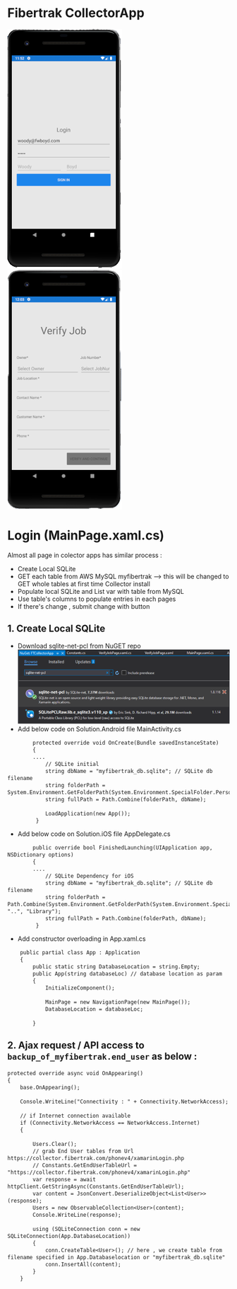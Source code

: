 # Fibertrak CollectorApp
![Login Page](assets/Login.png)
![Verify Job Page](assets/verifyjob_empty.png)

# Login (MainPage.xaml.cs)
Almost all page in colector apps has similar process :
* Create Local SQLite
* GET each table from AWS MySQL myfibertrak --> this will be changed to GET whole tables at first time Collector install
* Populate local SQLite and List var with table from MySQL
* Use table's columns to populate entries in each pages
* If there's change , submit change with button 



## 1. Create Local SQLite
* Download sqlite-net-pcl from NuGET repo
![NuGet sqlite-net=pcl](assets/sqlite-net.png)
* Add below code on Solution.Android file MainActivity.cs
```
        protected override void OnCreate(Bundle savedInstanceState)
        {
        ....
            // SQLite initial
            string dbName = "myfibertrak_db.sqlite"; // SQLite db filename
            string folderPath = System.Environment.GetFolderPath(System.Environment.SpecialFolder.Personal);
            string fullPath = Path.Combine(folderPath, dbName);

            LoadApplication(new App());
         }
```
* Add below code on Solution.iOS file AppDelegate.cs
```
        public override bool FinishedLaunching(UIApplication app, NSDictionary options)
        {
        ....
            // SQLite Dependency for iOS
            string dbName = "myfibertrak_db.sqlite"; // SQLite db filename
            string folderPath = Path.Combine(System.Environment.GetFolderPath(System.Environment.SpecialFolder.Personal), "..", "Library");
            string fullPath = Path.Combine(folderPath, dbName);
         }
```
* Add constructor overloading in App.xaml.cs
```
    public partial class App : Application
    {
        public static string DatabaseLocation = string.Empty;
        public App(string databaseLoc) // database location as param
        {
            InitializeComponent();

            MainPage = new NavigationPage(new MainPage());
            DatabaseLocation = databaseLoc;

        }
```        

## 2. Ajax request / API access to `backup_of_myfibertrak.end_user` as below :
```
protected override async void OnAppearing()
{
    base.OnAppearing();

    Console.WriteLine("Connectivity : " + Connectivity.NetworkAccess);
    
    // if Internet connection available 
    if (Connectivity.NetworkAccess == NetworkAccess.Internet)
    {

        Users.Clear();
        // grab End User tables from Url https://collector.fibertrak.com/phonev4/xamarinLogin.php
        // Constants.GetEndUserTableUrl = "https://collector.fibertrak.com/phonev4/xamarinLogin.php"
        var response = await httpClient.GetStringAsync(Constants.GetEndUserTableUrl); 
        var content = JsonConvert.DeserializeObject<List<User>>(response);
        Users = new ObservableCollection<User>(content);
        Console.WriteLine(response);

        using (SQLiteConnection conn = new SQLiteConnection(App.DatabaseLocation))
        {
            conn.CreateTable<User>(); // here , we create table from filename specified in App.Databaselocation or "myfibertrak_db.sqlite"
            conn.InsertAll(content);
        }
    }
```

